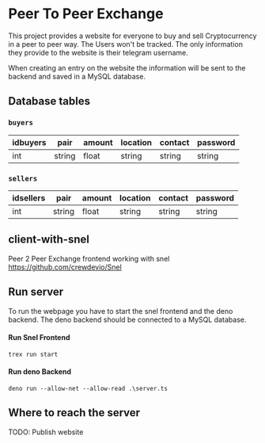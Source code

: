 # Peer To Peer Exchange

This project provides a website for everyone to buy and sell Cryptocurrency in a peer to peer way.
The Users won't be tracked. The only information they provide to the website is their telegram username. 

When creating an entry on the website the information will be sent to the backend and saved in a MySQL database. 

## Database tables

### ```buyers```

| idbuyers | pair | amount | location | contact | password |
| --- | --- | --- |--- | --- | --- |
| int | string | float | string | string | string |

### ```sellers```

| idsellers | pair | amount | location | contact | password |
| --- | --- | --- |--- | --- | --- |
| int | string | float | string | string | string |

## client-with-snel

Peer 2 Peer Exchange frontend working with snel <https://github.com/crewdevio/Snel>

## Run server

To run the webpage you have to start the snel frontend and the deno backend. 
The deno backend should be connected to a MySQL database.

#### Run Snel Frontend

`trex run start`

#### Run deno Backend

`deno run --allow-net --allow-read .\server.ts`

## Where to reach the server

TODO: Publish website

